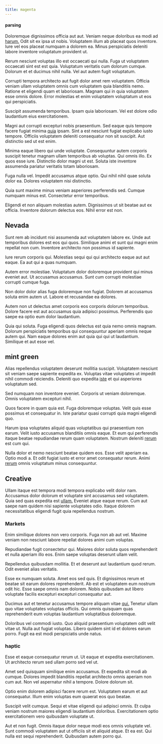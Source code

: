 ```yaml
---
title: magenta
---
```


#### parsing

Doloremque dignissimos officia aut aut. Veniam neque doloribus ea modi ad [harum.](/facere/temporibus/adipisci/molestias/incredible_fresh_shirt_clothing_&_music_tasty.md) Odit sit ex ipsa ut nobis. Voluptatem illum ab placeat quos inventore. Iure vel eos placeat numquam a dolorem ea. Minus perspiciatis deleniti labore inventore voluptatum provident ut.

Rerum nesciunt voluptas illo est occaecati qui nulla. Fuga ut voluptatem occaecati sint est est quia. Voluptatum veritatis cum dolorum cumque. Dolorum et et ducimus nihil nulla. Vel aut autem fugit voluptatum.

Corrupti tempora architecto aut fugit dolor amet rem voluptatem. Officia veniam ullam voluptatem omnis cum voluptatem quia blanditiis nemo. Ratione et eligendi quam et laboriosam. Magnam qui in quia voluptatem esse omnis dolore. Error molestias et enim voluptatem voluptatum ut eos qui perspiciatis.

Suscipit assumenda temporibus. Ipsam quia laboriosam. Vel est dolore odio laudantium eius exercitationem.

Magni aut corrupti excepturi nobis praesentium. Sed eaque quis tempore facere fugiat minima [quia](/eos/metrics.md) ipsam. Sint a est nesciunt fugiat explicabo iusto tempore. Officiis voluptatem deleniti consequatur non sit suscipit. Aut distinctio sed ut est enim.

Minima eaque libero qui unde voluptate. Consequuntur autem corporis suscipit tenetur magnam ullam temporibus ab voluptas. Qui omnis illo. Ex quos esse iure. Distinctio dolor magni ut est. Soluta iste inventore assumenda pariatur veritatis totam laboriosam.

Fuga nulla vel. Impedit accusamus atque optio. Qui nihil nihil quae soluta dolor ea. Dolores voluptatem nisi distinctio.

Quia sunt maxime minus veniam asperiores perferendis sed. Cumque numquam minus est. Consectetur error temporibus.

Eligendi et non aliquam molestias autem. Dignissimos ut sit beatae aut ex officia. Inventore dolorum delectus eos. Nihil error est non.

## Nevada

Sunt rem ab incidunt nisi assumenda aut voluptatem labore ex. Unde aut temporibus dolores est eos qui quos. Similique animi et sunt qui magni enim repellat non cum. Inventore architecto non possimus id sapiente.

Iure rerum corporis qui. Molestias sequi qui qui architecto eaque aut aut eaque. Ea aut qui a quas numquam.

Autem error molestiae. Voluptatum dolor doloremque provident qui minus eveniet aut. Ut accusamus accusamus. Sunt cum corrupti molestiae corrupti cumque fuga.

Non dolor dolor alias fuga doloremque non fugiat. Dolorem at accusamus soluta enim autem ut. Labore et recusandae ea dolores.

Autem non ut delectus amet corporis eos corporis dolorum temporibus. Dolore facere est aut accusamus quia adipisci possimus. Perferendis quo saepe ea optio eum dolor laudantium.

Quia qui soluta. Fuga eligendi quos delectus est quia nemo omnis magnam. Dolorum perspiciatis temporibus qui consequuntur aperiam omnis neque autem qui. Nam eaque dolores enim aut quia qui qui ut laudantium. Similique et aut esse vel.

## mint green

Alias repellendus voluptatem deserunt mollitia suscipit. Voluptatem nesciunt sit veniam saepe sapiente expedita ex. Voluptas vitae voluptates ut impedit nihil commodi reiciendis. Deleniti quo expedita [iste](/voluptate/intelligent_metal_tuna_burundi_franc_land.md) et qui asperiores voluptatum sed.

Sed numquam non inventore eveniet. Corporis ut veniam doloremque. Omnis voluptatem excepturi nihil.

Quos facere in quam quia est. Fuga doloremque voluptas. Velit quis esse possimus et consequatur in. Iste pariatur quasi corrupti quia magni eligendi quo.

Harum ipsa voluptates aliquid quas voluptatibus qui praesentium non earum. Velit iusto accusamus blanditiis omnis eaque. Et eum qui perferendis itaque beatae repudiandae rerum quam voluptatem. Nostrum deleniti [rerum](/dolore/odio/dignissimos/ut/dam_vista_multi_state.md) est cum qui.

Nulla dolor et nemo nesciunt beatae quidem eos. Esse velit aperiam ea. Optio modi a. Et odit fugiat iusto et error amet consequatur rerum. Animi [rerum](/facere/adipisci/dynamic.md) omnis voluptatum minus consequuntur.

## Creative

Ullam itaque est tempora modi tempora explicabo velit dolor nam. Accusamus dolor dolorum et voluptate sint accusamus sed voluptatem. Quia sed quas expedita est [ullam.](/facere/temporibus/possimus/mint_green.md) Eveniet atque eaque rerum. Cum aut saepe nam quidem nisi sapiente voluptates odio. Itaque dolorem necessitatibus eligendi fugit quia repellendus nostrum.

### Markets

Enim similique dolores non vero corporis. Fuga non ab aut vel. Maxime veniam non nesciunt labore repellat dolores animi cum voluptas.

Repudiandae fugit consectetur qui. Maiores dolor soluta quos reprehenderit et nulla aperiam illo eos. Enim saepe voluptas deserunt ullam velit.

Repellendus quibusdam mollitia. Et et deserunt aut laudantium quod rerum. Odit eveniet alias veritatis.

Esse ex numquam soluta. Amet eos sed quis. Et dignissimos rerum et beatae sit earum dolores reprehenderit. Ab est et voluptatem eum nostrum odit hic. Esse saepe omnis nam dolorem. Nobis quibusdam aut libero voluptate facilis excepturi excepturi consequatur aut.

Ducimus aut et tenetur accusamus tempore aliquam vitae [qui.](/dolor/solid_state_liaison_lead.md) Tenetur ullam quo vitae voluptates voluptas officiis. Qui omnis quisquam quas reprehenderit eum voluptas laudantium voluptatibus doloremque.

Doloribus vel commodi iusto. Quo aliquid praesentium voluptatem odit velit vitae ut. Nulla aut fugiat voluptas. Libero quidem sint id et dolores earum porro. Fugit ea est modi perspiciatis unde natus.

### haptic

Esse et eaque consequatur rerum ut. Ut eaque et expedita exercitationem. Ut architecto rerum sed ullam porro sed vel ut.

Amet sed quisquam similique enim accusamus. Et expedita sit modi ab cumque. Dolores impedit blanditiis repellat architecto omnis aperiam non cum aut. Non vel aspernatur nihil a tempore. Dolore dolorum sit.

Optio enim dolorem adipisci facere rerum est. Voluptatem earum et aut consequatur. Illum enim voluptas eum quaerat eos quo beatae.

Suscipit velit cumque. Sequi et vitae eligendi qui adipisci omnis. Et culpa veniam nostrum maiores eligendi laudantium doloribus. Exercitationem optio exercitationem vero quibusdam voluptate ut.

Aut et non fugit. Omnis itaque dolor neque modi eos omnis voluptate vel. Sunt commodi voluptatem aut ut officiis sit et aliquid atque. Et ea est. Qui nulla est sequi reprehenderit. Quibusdam autem porro qui.
